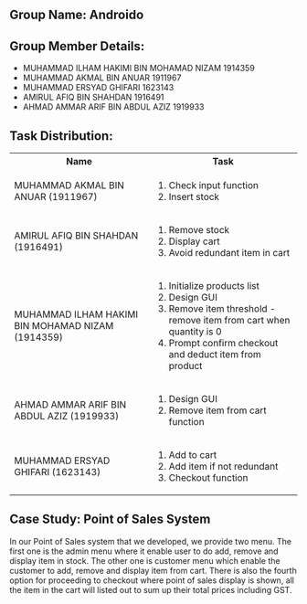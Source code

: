 <h2>Group Name: Androido</h2>

<h2>Group Member Details:</h2>
<ul>
<li>MUHAMMAD ILHAM HAKIMI BIN MOHAMAD NIZAM   1914359</li>
<li>MUHAMMAD AKMAL BIN ANUAR                  1911967</li>
<li>MUHAMMAD ERSYAD GHIFARI                   1623143</li>
<li>AMIRUL AFIQ BIN SHAHDAN                   1916491</li>
<li>AHMAD AMMAR ARIF BIN ABDUL AZIZ           1919933</li>
 </ul>
  
<h2>Task Distribution:</h2>
<table>
  <tr>
    <th>Name</th>
    <th>Task</th>
  </tr>
  <tr>
    <td>MUHAMMAD AKMAL BIN ANUAR (1911967)</td>
    <td><ol><li>Check input function</li>
    <li>Insert stock</li>
    </ol></td>
  </tr>
  <tr>
    <td>AMIRUL AFIQ BIN SHAHDAN (1916491)</td>
   <td><ol><li>Remove stock</li>
    <li>Display cart</li>
    <li>Avoid redundant item in cart</li>
    </ol></td>
  </tr>
  <tr>
    <td>MUHAMMAD ILHAM HAKIMI BIN MOHAMAD NIZAM (1914359)</td>
    <td><ol><li>Initialize products list</li>
    <li>Design GUI</li>
    <li>Remove item threshold - remove item from cart when quantity is 0</li>
    <li>Prompt confirm checkout and deduct item from product</li>
    </ol></td>
  </tr>
  <tr>
    <td>AHMAD AMMAR ARIF BIN ABDUL AZIZ (1919933)</td>
    <td><ol><li>Design GUI</li>
    <li>Remove item from cart function</li>
    </ol></td>
  </tr>
  <tr>
    <td>MUHAMMAD ERSYAD GHIFARI (1623143)</td>
    <td><ol><li>Add to cart</li>
    <li>Add item if not redundant</li>
    <li>Checkout function</li>
    </ol></td>
  </tr>
</table>

<h2>Case Study: Point of Sales System</h2>
In our Point of Sales system that we developed, we provide two menu. The first one is the admin menu where it enable user to do add, remove and display item in stock. The other one is customer menu which enable the customer to add, remove and display item from cart. There is also the fourth option for proceeding to checkout where point of sales display is shown, all the item in the cart will listed out to sum up their total prices including GST.
